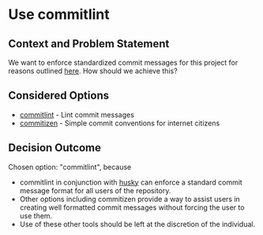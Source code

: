 # Use commitlint

## Context and Problem Statement

We want to enforce standardized commit messages for this project for reasons outlined [here](https://www.conventionalcommits.org/en/v1.0.0-beta.2/#why-use-conventional-commits). How should we achieve this?

## Considered Options

* [commitlint](https://github.com/conventional-changelog/commitlint) - Lint commit messages
* [commitizen](https://github.com/commitizen/cz-cli) - Simple commit conventions for internet citizens

## Decision Outcome

Chosen option: "commitlint", because 
* commitlint in conjunction with [husky](https://github.com/conventional-changelog/commitlint#getting-started) can enforce a standard commit message format for all users of the repository.  
* Other options including commitizen provide a way to assist users in creating well formatted commit messages without forcing the user to use them.  
* Use of these other tools should be left at the discretion of the individual.